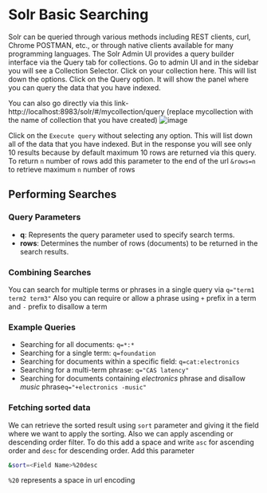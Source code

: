 # Solr Basic Searching

Solr can be queried through various methods including REST clients, curl, Chrome POSTMAN, etc., or through native clients available for many programming languages. The Solr Admin UI provides a query builder interface via the Query tab for collections. Go to admin UI and in the sidebar you will see a Collection Selector. Click on your collection here. This will list down the options. Click on the Query option. It will show the panel where you can query the data that you have indexed.

You can also go directly via this link- http://localhost:8983/solr/#/mycollection/query (replace mycollection with the name of collection that you have created)
![image](https://github.com/coder-1304/Apache-Solr-doc/assets/121802518/890aa573-da9d-4ddd-9205-bae75c4df441)

Click on the `Execute query` without selecting any option. This will list down all of the data that you have indexed. But in the response you will see only 10 results because by default maximum 10 rows are returned via this query. To return `n` number of rows add this parameter to the end of the url `&rows=n` to retrieve maximum `n` number of rows

## Performing Searches
### Query Parameters
- **q**: Represents the query parameter used to specify search terms.
- **rows**: Determines the number of rows (documents) to be returned in the search results.

### Combining Searches
You can search for multiple terms or phrases in a single query via `q="term1 term2 term3"`
Also you can require or allow a phrase using `+` prefix in a term and `-` prefix to disallow a term

### Example Queries
- Searching for all documents: `q=*:*`
- Searching for a single term: `q=foundation`
- Searching for documents within a specific field: `q=cat:electronics`
- Searching for a multi-term phrase: `q="CAS latency"`
- Searching for documents containing *electronics* phrase and disallow *music* phrase`q="+electronics -music"`

### Fetching sorted data
We can retrieve the sorted result using `sort` parameter and giving it the field where we want to apply the sorting. Also we can apply ascending or descending order filter. To do this add a space and write `asc` for ascending order and `desc` for descending order.
Add this parameter
```bash
&sort=<Field Name>%20desc
```
`%20` represents a space in url encoding
